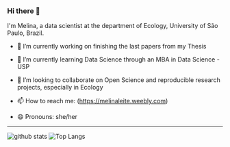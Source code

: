 ### Hi there 👋

I'm Melina, a data scientist at the department of Ecology, University of São Paulo, Brazil.

- 🔭 I’m currently working on finishing the last papers from my Thesis
- 🌱 I’m currently learning Data Science through an MBA in Data Science - USP
- 👯 I’m looking to collaborate on Open Science and reproducible research projects, especially in Ecology

- 📫 How to reach me: (https://melinaleite.weebly.com)
- 😄 Pronouns: she/her


---

![github stats](https://github-readme-stats.vercel.app/api?username=melina-leite&show_icons=true&theme=tokyonight&count_private=true)
![Top Langs](https://github-readme-stats.vercel.app/api/top-langs/?username=melina-leite&langs_count=6&hide=javascript,go,html,css,tex,%20Emacs%20%Lisp,Groff,Perl,Lua&theme=tokyonight&count_private=true)

<!-- ![Top Langs](https://github-readme-stats.vercel.app/api/top-langs/?username=giswqs&hide_langs_below=10) -->
